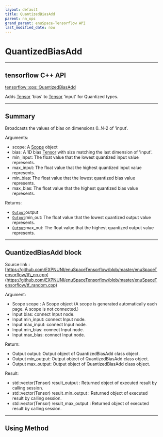 ```yaml
--- 
layout: default 
title: QuantizedBiasAdd 
parent: nn_ops 
grand_parent: enuSpace-Tensorflow API 
last_modified_date: now 
--- 
```


# QuantizedBiasAdd

---

## tensorflow C++ API

[tensorflow::ops::QuantizedBiasAdd](https://www.tensorflow.org/api_docs/cc/class/tensorflow/ops/quantized-bias-add)

Adds [Tensor](https://www.tensorflow.org/api_docs/cc/class/tensorflow/tensor.html#classtensorflow_1_1_tensor) 'bias' to [Tensor](https://www.tensorflow.org/api_docs/cc/class/tensorflow/tensor.html#classtensorflow_1_1_tensor) 'input' for Quantized types.

---

## Summary

Broadcasts the values of bias on dimensions 0..N-2 of 'input'.

Arguments:

* scope: A [Scope](https://www.tensorflow.org/api_docs/cc/class/tensorflow/scope.html#classtensorflow_1_1_scope) object
* bias: A 1D bias [Tensor](https://www.tensorflow.org/api_docs/cc/class/tensorflow/tensor.html#classtensorflow_1_1_tensor) with size matching the last dimension of 'input'.
* min\_input: The float value that the lowest quantized input value represents.
* max\_input: The float value that the highest quantized input value represents.
* min\_bias: The float value that the lowest quantized bias value represents.
* max\_bias: The float value that the highest quantized bias value represents.

Returns:

* [`Output`](https://www.tensorflow.org/api_docs/cc/class/tensorflow/output.html#classtensorflow_1_1_output)output 
* [`Output`](https://www.tensorflow.org/api_docs/cc/class/tensorflow/output.html#classtensorflow_1_1_output)min\_out: The float value that the lowest quantized output value represents.
* [`Output`](https://www.tensorflow.org/api_docs/cc/class/tensorflow/output.html#classtensorflow_1_1_output)max\_out: The float value that the highest quantized output value represents.

---

## QuantizedBiasAdd block

Source link : [https://github.com/EXPNUNI/enuSpaceTensorflow/blob/master/enuSpaceTensorflow/tf\_nn.cpp](https://github.com/EXPNUNI/enuSpaceTensorflow/blob/master/enuSpaceTensorflow/tf_random.cpp)

Argument:

* Scope scope : A Scope object \(A scope is generated automatically each page. A scope is not connected.\)
* Input bias: connect  Input node.
* Input min\_input: connect  Input node.
* Input max\_input: connect  Input node.
* Input min\_bias: connect  Input node.
* Input max\_bias: connect  Input node.

Return:

* Output output: Output object of QuantizedBiasAdd class object.
* Output min\_output: Output object of QuantizedBiasAdd class object.
* Output max\_output: Output object of QuantizedBiasAdd class object.

Result:

* std::vector\(Tensor\) result\_output  : Returned object of executed result by calling session.
* std::vector\(Tensor\) result\_min\_output  : Returned object of executed result by calling session.
* std::vector\(Tensor\) result\_max\_output  : Returned object of executed result by calling session.

---

## Using Method



